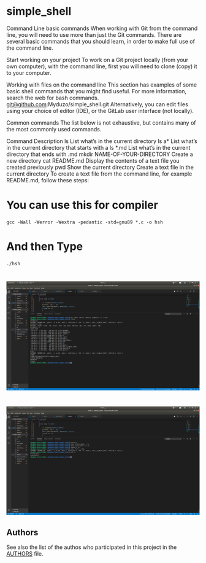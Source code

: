 # simple_shell
Command Line basic commands
When working with Git from the command line, you will need to use more than just the Git commands. There are several basic commands that you should learn, in order to make full use of the command line.

Start working on your project
To work on a Git project locally (from your own computer), with the command line, first you will need to clone (copy) it to your computer.

Working with files on the command line
This section has examples of some basic shell commands that you might find useful. For more information, search the web for bash commands.
git@github.com:Myduzo/simple_shell.git
Alternatively, you can edit files using your choice of editor (IDE), or the GitLab user interface (not locally).

Common commands
The list below is not exhaustive, but contains many of the most commonly used commands.

Command	Description
ls	List what’s in the current directory
ls a*	List what’s in the current directory that starts with a
ls *.md	List what’s in the current directory that ends with .md
mkdir NAME-OF-YOUR-DIRECTORY	Create a new directory
cat README.md	Display the contents of a text file you created previously
pwd	Show the current directory
Create a text file in the current directory
To create a text file from the command line, for example README.md, follow these steps:
# You can use this for compiler
```
gcc -Wall -Werror -Wextra -pedantic -std=gnu89 *.c -o hsh
```
# And then Type
```
./hsh
```
#
![Simple_Shell Image](1.png)
#
![Simple_Shell Image](2.png)
## Authors

See also the list of the authos who participated in this project in the [AUTHORS](AUTHORS) file.

